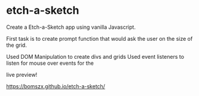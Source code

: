 # etch-a-sketch

Create a Etch-a-Sketch app using vanilla Javascript.

First task is to create prompt function that would ask the user on the size of the grid.

Used DOM Manipulation to create divs and grids
Used event listeners to listen for mouse over events for the 

live preview!

https://bomszx.github.io/etch-a-sketch/